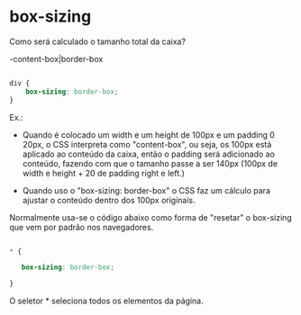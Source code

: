 # box-sizing

Como será calculado o tamanho total da caixa?

-content-box|border-box

```css

div { 
    box-sizing: border-box;
}

```

Ex.: 

* Quando é colocado um width e um height de 100px e um padding 0 20px, o CSS interpreta como "content-box", ou seja, os 100px está aplicado ao conteúdo da caixa, então o padding será adicionado ao conteúdo, fazendo com que o tamanho passe a ser 140px (100px de width e height + 20 de padding right e left.)

* Quando uso o "box-sizing: border-box" o CSS faz um cálculo para ajustar o conteúdo dentro dos 100px originais. 

Normalmente usa-se o código abaixo como forma de "resetar" o box-sizing que vem por padrão nos navegadores.

```css

* {

   box-sizing: border-box;

}

```

O seletor * seleciona todos os elementos da página.

